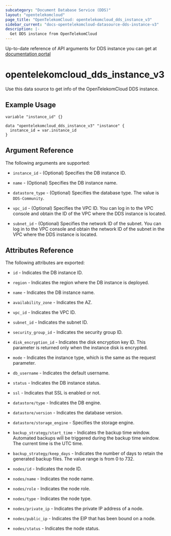 ```yaml
---
subcategory: "Document Database Service (DDS)"
layout: "opentelekomcloud"
page_title: "OpenTelekomCloud: opentelekomcloud_dds_instance_v3"
sidebar_current: "docs-opentelekomcloud-datasource-dds-instance-v3"
description: |-
  Get DDS instance from OpenTelekomCloud
---
```


Up-to-date reference of API arguments for DDS instance you can get at
[documentation portal](https://docs.otc.t-systems.com/document-database-service/api-ref/apis_v3.0_recommended/db_instance_management/querying_instances_and_details.html)

# opentelekomcloud_dds_instance_v3

Use this data source to get info of the OpenTelekomCloud DDS instance.

## Example Usage

```hcl
variable "instance_id" {}

data "opentelekomcloud_dds_instance_v3" "instance" {
  instance_id = var.instance_id
}
```


## Argument Reference

The following arguments are supported:

* `instance_id` - (Optional) Specifies the DB instance ID.

* `name` - (Optional) Specifies the DB instance name.

* `datastore_type` - (Optional) Specifies the database type. The value is `DDS-Community`.

* `vpc_id` - (Optional) Specifies the VPC ID. You can log in to the VPC console and
  obtain the ID of the VPC where the DDS instance is located.

* `subnet_id` - (Optional) Specifies the network ID of the subnet. You can log in to
  the VPC console and obtain the network ID of the subnet in the VPC where the DDS
  instance is located.


## Attributes Reference

The following attributes are exported:

* `id` - Indicates the DB instance ID.

* `region` - Indicates the region where the DB instance is deployed.

* `name` - Indicates the DB instance name.

* `availability_zone` - Indicates the AZ.

* `vpc_id` - Indicates the VPC ID.

* `subnet_id` - Indicates the subnet ID.

* `security_group_id` - Indicates the security group ID.

* `disk_encryption_id` - Indicates the disk encryption key ID. This parameter is returned
  only when the instance disk is encrypted.

* `mode` - Indicates the instance type, which is the same as the request parameter.

* `db_username` - Indicates the default username.

* `status` - Indicates the DB instance status.

* `ssl` - Indicates that SSL is enabled or not.

* `datastore/type` - Indicates the DB engine.

* `datastore/version` - Indicates the database version.

* `datastore/storage_engine` - Specifies the storage engine.

* `backup_strategy/start_time` -  Indicates the backup time window. Automated backups will
  be triggered during the backup time window. The current time is the UTC time.

* `backup_strategy/keep_days` - Indicates the number of days to retain the generated backup
  files. The value range is from 0 to 732.

* `nodes/id` - Indicates the node ID.

* `nodes/name` - Indicates the node name.

* `nodes/role` - Indicates the node role.

* `nodes/type` - Indicates the node type.

* `nodes/private_ip` - Indicates the private IP address of a node.

* `nodes/public_ip` - Indicates the EIP that has been bound on a node.

* `nodes/status` - Indicates the node status.
